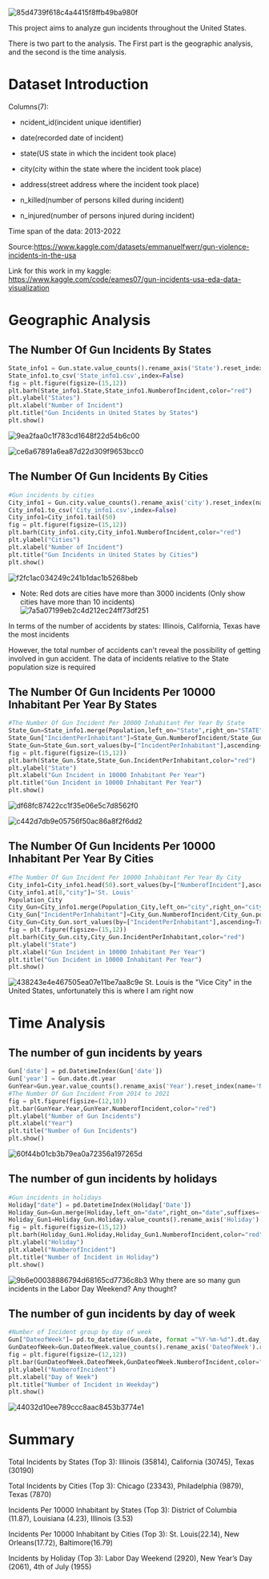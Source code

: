 ![85d4739f618c4a4415f8ffb49ba980f](https://user-images.githubusercontent.com/97984680/181401656-e781cd2b-3280-47a2-a71a-fdf0d1788bdd.png)


This project aims to analyze gun incidents throughout the United States. 

There is two part to the analysis. The First part is the geographic analysis, and the second is the time analysis.

# Dataset Introduction

Columns(7): 

- ncident_id(incident unique identifier)

- date(recorded date of incident)

- state(US state in which the incident took place)

- city(city within the state where the incident took place)

- address(street address where the incident took place)

- n_killed(number of persons killed during incident)

- n_injured(number of persons injured during incident)

Time span of the data: 2013-2022

Source:https://www.kaggle.com/datasets/emmanuelfwerr/gun-violence-incidents-in-the-usa

Link for this work in my kaggle: https://www.kaggle.com/code/eames07/gun-incidents-usa-eda-data-visualization
# Geographic Analysis

## The Number Of Gun Incidents By States
```python
State_info1 = Gun.state.value_counts().rename_axis('State').reset_index(name='NumberofIncident').sort_values(by=["NumberofIncident"],ascending=True)
State_info1.to_csv('State_info1.csv',index=False)
fig = plt.figure(figsize=(15,12))
plt.barh(State_info1.State,State_info1.NumberofIncident,color="red")
plt.ylabel("States")
plt.xlabel("Number of Incident")
plt.title("Gun Incidents in United States by States")
plt.show()
```
![9ea2faa0c1f783cd1648f22d54b6c00](https://user-images.githubusercontent.com/97984680/181342409-1ecac9c6-e050-46e3-b2f9-22df91c556c2.png)

![ce6a67891a6ea87d22d309f9653bcc0](https://user-images.githubusercontent.com/97984680/181342476-27b023e6-a64f-4e7e-b04e-79f5701e5140.png)


## The Number Of Gun Incidents By Cities
```python
#Gun incidents by cities
City_info1 = Gun.city.value_counts().rename_axis('city').reset_index(name='NumberofIncident').sort_values(by=["NumberofIncident"],ascending=True)
City_info1.to_csv('City_info1.csv',index=False)
City_info1=City_info1.tail(50)
fig = plt.figure(figsize=(15,12))
plt.barh(City_info1.city,City_info1.NumberofIncident,color="red")
plt.ylabel("Cities")
plt.xlabel("Number of Incident")
plt.title("Gun Incidents in United States by Cities")
plt.show()
```
![f2fc1ac034249c241b1dac1b5268beb](https://user-images.githubusercontent.com/97984680/181401772-b5c4d932-e7c8-40ad-a4e6-736ea95336c5.png)
- Note: Red dots are cities have more than 3000 incidents (Only show cities have more than 10 incidents)
![7a5a07199eb2c4d212ec24ff73df251](https://user-images.githubusercontent.com/97984680/181401786-45fca0e2-262d-4e25-b660-4afa03af224c.png)

In terms of the number of accidents by states: Illinois, California, Texas have the most incidents

However, the total number of accidents can't reveal the possibility of getting involved in gun accident. The data of incidents relative to the State population size is required



## The Number Of Gun Incidents Per 10000 Inhabitant Per Year By States
```python
#The Number Of Gun Incident Per 10000 Inhabitant Per Year By State
State_Gun=State_info1.merge(Population,left_on="State",right_on="STATE",suffixes=('_left', '_right'))
State_Gun["IncidentPerInhabitant"]=State_Gun.NumberofIncident/State_Gun.POPESTIMATE2019*10000/8
State_Gun=State_Gun.sort_values(by=["IncidentPerInhabitant"],ascending=True)
fig = plt.figure(figsize=(15,12))
plt.barh(State_Gun.State,State_Gun.IncidentPerInhabitant,color="red")
plt.ylabel("State")
plt.xlabel("Gun Incident in 10000 Inhabitant Per Year")
plt.title("Gun Incident in 10000 Inhabitant Per Year")
plt.show()
```
![df68fc87422cc1f35e06e5c7d8562f0](https://user-images.githubusercontent.com/97984680/181402170-97f66ecd-1357-454f-b1ce-3be0cba77953.png)

![c442d7db9e05756f50ac86a8f2f6dd2](https://user-images.githubusercontent.com/97984680/181402181-c5f0b211-cc28-4d62-80d8-0d62a254e7e9.png)

## The Number Of Gun Incidents Per 10000 Inhabitant Per Year By Cities
```python
#The Number Of Gun Incident Per 10000 Inhabitant Per Year By City
City_info1=City_info1.head(50).sort_values(by=["NumberofIncident"],ascending=False)
City_info1.at[8,"city"]='St. Louis'
Population_City
City_Gun=City_info1.merge(Population_City,left_on="city",right_on="city",suffixes=('_left', '_right'))
City_Gun["IncidentPerInhabitant"]=City_Gun.NumberofIncident/City_Gun.population_2020*10000/8
City_Gun=City_Gun.sort_values(by=["IncidentPerInhabitant"],ascending=True)
fig = plt.figure(figsize=(15,12))
plt.barh(City_Gun.city,City_Gun.IncidentPerInhabitant,color="red")
plt.ylabel("State")
plt.xlabel("Gun Incident in 10000 Inhabitant Per Year")
plt.title("Gun Incident in 10000 Inhabitant Per Year")
plt.show()
```
![438243e4e467505ea07e11be7aa8c9e](https://user-images.githubusercontent.com/97984680/181402216-1009bc98-154b-4271-adc1-4b7ab7b7fafb.png)
St. Louis is the "Vice City" in the United States, unfortunately this is where I am right now

# Time Analysis

## The number of gun incidents by years
```python
Gun['date'] = pd.DatetimeIndex(Gun['date'])
Gun['year'] = Gun.date.dt.year
GunYear=Gun.year.value_counts().rename_axis('Year').reset_index(name='NumberofIncident').sort_values(by=["Year"],ascending=True).drop([8, 9])
#The Number Of Gun Incident From 2014 to 2021
fig = plt.figure(figsize=(12,10))
plt.bar(GunYear.Year,GunYear.NumberofIncident,color="red")
plt.ylabel("Number of Gun Incidents")
plt.xlabel("Year")
plt.title("Number of Gun Incidents")
plt.show()
```
![60f44b01cb3b79ea0a72356a197265d](https://user-images.githubusercontent.com/97984680/181402532-7535a17e-3555-4224-8b13-8eb9dceaaf30.png)

## The number of gun incidents by holidays
```python
#Gun incidents in holidays
Holiday["date"] = pd.DatetimeIndex(Holiday['Date'])
Holiday_Gun=Gun.merge(Holiday,left_on="date",right_on="date",suffixes=('_left', '_right'))
Holiday_Gun1=Holiday_Gun.Holiday.value_counts().rename_axis('Holiday').reset_index(name='NumberofIncident').sort_values(by=["NumberofIncident"],ascending=True)
fig = plt.figure(figsize=(15,12))
plt.barh(Holiday_Gun1.Holiday,Holiday_Gun1.NumberofIncident,color="red")
plt.ylabel("Holiday")
plt.xlabel("NumberofIncident")
plt.title("Number of Incident in Holiday")
plt.show()
```
![9b6e00038886794d68165cd7736c8b3](https://user-images.githubusercontent.com/97984680/181402743-76c309de-5887-4d05-8d44-aae1d4a23cd1.png)
Why there are so many gun incidents in the Labor Day Weekend? Any thought?

## The number of gun incidents by day of week
```python
#Number of Incident group by day of week
Gun["DateofWeek"]= pd.to_datetime(Gun.date, format ="%Y-%m-%d").dt.day_name()
GunDateofWeek=Gun.DateofWeek.value_counts().rename_axis('DateofWeek').reset_index(name='NumberofIncident').sort_values(by=["NumberofIncident"],ascending=False)
fig = plt.figure(figsize=(12,12))
plt.bar(GunDateofWeek.DateofWeek,GunDateofWeek.NumberofIncident,color="red")
plt.ylabel("NumberofIncident")
plt.xlabel("Day of Week")
plt.title("Number of Incident in Weekday")
plt.show()
```
![44032d10ee789ccc8aac8453b3774e1](https://user-images.githubusercontent.com/97984680/181402863-d48d46d0-9727-4312-b167-9fb0547b25c1.png)

# Summary
Total Incidents by States (Top 3): Illinois (35814), California (30745), Texas (30190)

Total Incidents by Cities (Top 3): Chicago (23343), Philadelphia (9879), Texas (7870)

Incidents Per 10000 Inhabitant by States (Top 3): District of Columbia (11.87), Louisiana (4.23), Illinois (3.53)

Incidents Per 10000 Inhabitant by Cities (Top 3): St. Louis(22.14), New Orleans(17.72), Baltimore(16.79)

Incidents by Holiday (Top 3): Labor Day Weekend (2920), New Year’s Day (2061), 4th of July (1955)




